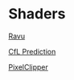 # Shaders

[Ravu](https://github.com/bjin/mpv-prescalers)

[CfL Prediction](https://github.com/Artoriuz/glsl-chroma-from-luma-prediction)

[PixelClipper](https://github.com/Artoriuz/glsl-pixel-clipper)
